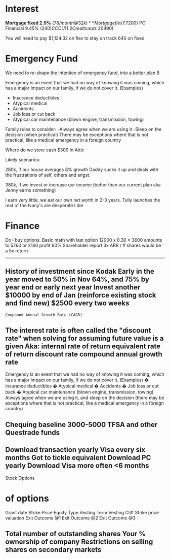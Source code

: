 # Interest
**Mortgage fixed 2.9%** ($78/month @32k)
**Mortgage flex 7.7%** ($200)
PC Financial 9.45% ($240)
CCCU 11.2% (285)
Credit cards ~20% ($490)

You will need to pay $1,124.32 on flex to stay on track
640 on fixed


# Emergency Fund
We need to re-shape the intention of emergency fund, into a better plan B

Emergency is an event that we had no way of knowing it was coming, which has a major impact on our family, if we do not cover it. (Examples)
- Insurance deductibles
- Atypical medical
- Accidents
- Job loss or cut back
- Atypical car maintenance (blown engine, transmission, towing)

Family rules to consider:
-Always agree when we are using it
-Sleep on the decision (when practical) 
There may be exceptions where that is not practical, like a medical emergency in a foreign country

Where do we store cash $300 in Attic






Likely scenarios:

280k, if our house averages 8% growth
Daddy sucks it up and deals with the frustrations of self, others and angst.

380k, if we invest or increase our income (better than our current plan aka Jenny earns something)

I earn very little, we eat our own net worth in 2-3 years. Tully launches the rest of the Ivany's are desperate
I die

# Finance
Do I buy options.
Basic math with last option
12000 x 0.30 = 3600 
amounts to 5760 or 2160 profit 60%
Shareholder report 3x ARR / # shares would be a 5x return 



---------------------------
 History of investment since Kodak
Early in the year moved to 50% in Nov 64%, and 75% by year end or early next year
Invest another $10000 by end of Jan (reinforce existing stock and find new) $2500 every two weeks
-----------------------
	Compound Annual Growth Rate (CAGR)
The interest rate is often called the "discount rate" when solving for assuming future value is a given
Aka:
internal rate of return
equivalent rate of return
discount rate
compound annual growth rate
-----------------------------------------
Emergency is an event that we had no way of knowing it was coming, which has a major impact on our family, if we do not cover it. (Examples)
�	Insurance deductibles
�	Atypical medical
�	Accidents
�	Job loss or cut back
�	Atypical car maintenance (blown engine, transmission, towing)
Always agree when we are using it, and sleep on the decision (there may be exceptions where that is not practical, like a medical emergency in a foreign country)

Chequing baseline 3000-5000
TFSA and other Questrade funds
---

Download transaction yearly
Visa every six months
Got to tickle equivalent
Download PC yearly
Download Visa more often <6 months
---

Stock Options

# of options
Grant date
Strike Price
Equity Type
Vesting Term
Vesting Cliff
Strike price valuation
Exit Outcome @1
Exit Outcome @2
Exit Outcome @3

Total number of outstanding shares
Your % ownership of company
Restrictions on selling shares on secondary markets
---

